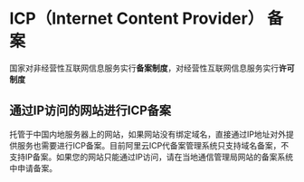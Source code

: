 # ICP（Internet Content Provider） 备案

国家对非经营性互联网信息服务实行**备案制度**，对经营性互联网信息服务实行**许可制度**

## 通过IP访问的网站进行ICP备案
托管于中国内地服务器上的网站，如果网站没有绑定域名，直接通过IP地址对外提供服务也需要进行ICP备案。目前阿里云ICP代备案管理系统只支持域名备案，不支持IP备案。如果您的网站只能通过IP访问，请在当地通信管理局网站的备案系统中申请备案。
